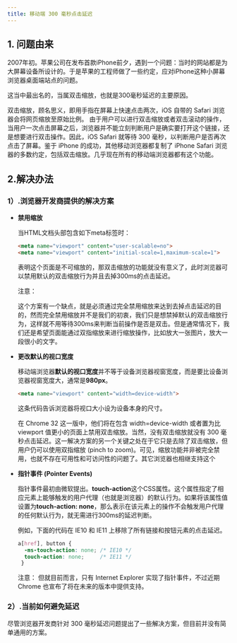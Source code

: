 ```yaml
---
title: 移动端 300 毫秒点击延迟
---
```


## 1. **问题由来**

2007年初。苹果公司在发布首款iPhone前夕，遇到一个问题：当时的网站都是为大屏幕设备所设计的。于是苹果的工程师做了一些约定，应对iPhone这种小屏幕浏览器桌面端站点的问题。

这当中最出名的，当属双击缩放，也就是300毫秒延迟的主要原因。

双击缩放，顾名思义，即用手指在屏幕上快速点击两次，iOS 自带的 Safari 浏览器会将网页缩放至原始比例。 由于用户可以进行双击缩放或者双击滚动的操作，当用户一次点击屏幕之后，浏览器并不能立刻判断用户是确实要打开这个链接，还是想要进行双击操作。因此，iOS Safari 就等待 300 毫秒，以判断用户是否再次点击了屏幕。鉴于 iPhone 的成功，其他移动浏览器都复制了 iPhone Safari 浏览器的多数约定，包括双击缩放。几乎现在所有的移动端浏览器都有这个功能。

## 2.**解决办法**

### 1）.浏览器开发商提供的解决方案

*  **禁用缩放**

   当HTML文档头部包含如下meta标签时：
    ```html
	<meta name="viewport" content="user-scalable=no">
	<meta name="viewport" content="initial-scale=1,maximum-scale=1">
	```
	表明这个页面是不可缩放的，那双击缩放的功能就没有意义了，此时浏览器可以禁用默认的双击缩放行为并且去掉300ms的点击延迟。
	
	注意：
	
	这个方案有一个缺点，就是必须通过完全禁用缩放来达到去掉点击延迟的目的，然而完全禁用缩放并不是我们的初衷，我们只是想禁掉默认的双击缩放行为，这样就不用等待300ms来判断当前操作是否是双击。但是通常情况下，我们还是希望页面能通过双指缩放来进行缩放操作，比如放大一张图片，放大一段很小的文字。

* **更改默认的视口宽度**

	移动端浏览器**默认的视口宽度**并不等于设备浏览器视窗宽度，而是要比设备浏览器视窗宽度大，通常是**980px**。
   ```html
   <meta name="viewport" content="width=device-width">
   ```
   这条代码告诉浏览器将视口大小设为设备本身的尺寸。
   
   在 Chrome 32 这一版中，他们将在包含 width=device-width 或者置为比 viewport 值更小的页面上禁用双击缩放。当然，没有双击缩放就没有 300 毫秒点击延迟。这一解决方案的另一个关键之处在于它只是去除了双击缩放，但用户仍可以使用双指缩放 (pinch to zoom)。可见，缩放功能并非被完全禁用，也就不存在可用性和可访问性的问题了。其它浏览器也相继支持这个
   
* **指针事件 (Pointer Events)**

  指针事件最初由微软提出。**touch-action**这个CSS属性。这个属性指定了相应元素上能够触发的用户代理（也就是浏览器）的默认行为。如果将该属性值设置为**touch-action: none**，那么表示在该元素上的操作不会触发用户代理的任何默认行为，就无需进行300ms的延迟判断。
  
  例如，下面的代码在 IE10 和 IE11 上移除了所有链接和按钮元素的点击延迟。
  ```css
  a[href], button {
    -ms-touch-action: none; /* IE10 */
    touch-action: none;     /* IE11 */
   }
  ```
  
  注意： 但就目前而言，只有 Internet Explorer 实现了指针事件，不过近期 Chrome 也宣布了将在未来的版本中提供支持。
  
### 2）.当前如何避免延迟

尽管浏览器开发商针对 300 毫秒延迟问题提出了一些解决方案，但目前并没有简单通用的方案。